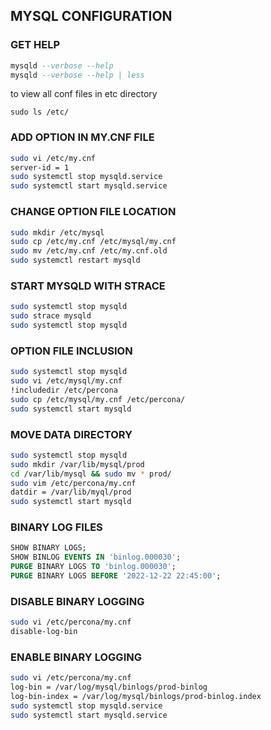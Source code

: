## MYSQL CONFIGURATION

### GET HELP
```sql
mysqld --verbose --help
mysqld --verbose --help | less
```
to view all conf files in etc directory
~~~
sudo ls /etc/
~~~

### ADD OPTION IN MY.CNF FILE
```sh
sudo vi /etc/my.cnf 
server-id = 1
sudo systemctl stop mysqld.service
sudo systemctl start mysqld.service
```

### CHANGE OPTION FILE LOCATION
```sh
sudo mkdir /etc/mysql
sudo cp /etc/my.cnf /etc/mysql/my.cnf
sudo mv /etc/my.cnf /etc/my.cnf.old
sudo systemctl restart mysqld
```

### START MYSQLD WITH STRACE
```sh
sudo systemctl stop mysqld
sudo strace mysqld
sudo systemctl stop mysqld
```

### OPTION FILE INCLUSION
```sh
sudo systemctl stop mysqld
sudo vi /etc/mysql/my.cnf
!includedir /etc/percona
sudo cp /etc/mysql/my.cnf /etc/percona/
sudo systemctl start mysqld
```

### MOVE DATA DIRECTORY
```sh
sudo systemctl stop mysqld
sudo mkdir /var/lib/mysql/prod
cd /var/lib/mysql && sudo mv * prod/
sudo vim /etc/percona/my.cnf
datdir = /var/lib/myql/prod
sudo systemctl start mysqld
```

### BINARY LOG FILES
```sql
SHOW BINARY LOGS;
SHOW BINLOG EVENTS IN 'binlog.000030';
PURGE BINARY LOGS TO 'binlog.000030';
PURGE BINARY LOGS BEFORE '2022-12-22 22:45:00';
```

### DISABLE BINARY LOGGING
```sh
sudo vi /etc/percona/my.cnf
disable-log-bin
```

### ENABLE BINARY LOGGING
```sh
sudo vi /etc/percona/my.cnf
log-bin = /var/log/mysql/binlogs/prod-binlog
log-bin-index = /var/log/mysql/binlogs/prod-binlog.index
sudo systemctl stop mysqld.service
sudo systemctl start mysqld.service
```
